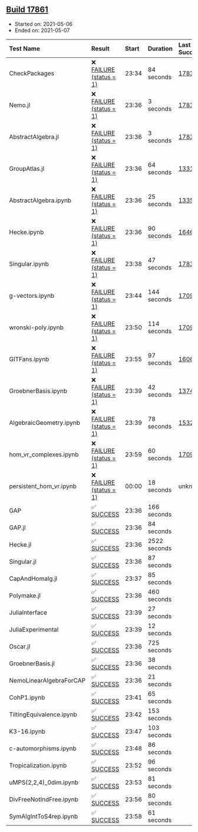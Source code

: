 ## [Build 17861](https://oscarci.mathematik.uni-kl.de/job/oscar/17861/)

* Started on: 2021-05-06
* Ended on: 2021-05-07

| Test Name    | Result | Start | Duration | Last Success | First Failure |
|:-------------|:-------|:------|:---------|:-------------|:--------------|
| CheckPackages | ❌ [FAILURE (status = 1)](https://oscarci.mathematik.uni-kl.de/job/oscar/17861/artifact/logs/build-17861/CheckPackages.log) | 23:34 | 84 seconds | [17832](https://oscarci.mathematik.uni-kl.de/job/oscar/17832/) | [17833](https://oscarci.mathematik.uni-kl.de/job/oscar/17833/) |
| Nemo.jl | ❌ [FAILURE (status = 1)](https://oscarci.mathematik.uni-kl.de/job/oscar/17861/artifact/logs/build-17861/Nemo.jl.log) | 23:36 | 3 seconds | [17835](https://oscarci.mathematik.uni-kl.de/job/oscar/17835/) | [17836](https://oscarci.mathematik.uni-kl.de/job/oscar/17836/) |
| AbstractAlgebra.jl | ❌ [FAILURE (status = 1)](https://oscarci.mathematik.uni-kl.de/job/oscar/17861/artifact/logs/build-17861/AbstractAlgebra.jl.log) | 23:36 | 3 seconds | [17831](https://oscarci.mathematik.uni-kl.de/job/oscar/17831/) | [17832](https://oscarci.mathematik.uni-kl.de/job/oscar/17832/) |
| GroupAtlas.jl | ❌ [FAILURE (status = 1)](https://oscarci.mathematik.uni-kl.de/job/oscar/17861/artifact/logs/build-17861/GroupAtlas.jl.log) | 23:36 | 64 seconds | [13311](https://oscarci.mathematik.uni-kl.de/job/oscar/13311/) | [13312](https://oscarci.mathematik.uni-kl.de/job/oscar/13312/) |
| AbstractAlgebra.ipynb | ❌ [FAILURE (status = 1)](https://oscarci.mathematik.uni-kl.de/job/oscar/17861/artifact/logs/build-17861/AbstractAlgebra.ipynb.log) | 23:36 | 25 seconds | [13355](https://oscarci.mathematik.uni-kl.de/job/oscar/13355/) | [13356](https://oscarci.mathematik.uni-kl.de/job/oscar/13356/) |
| Hecke.ipynb | ❌ [FAILURE (status = 1)](https://oscarci.mathematik.uni-kl.de/job/oscar/17861/artifact/logs/build-17861/Hecke.ipynb.log) | 23:36 | 90 seconds | [16463](https://oscarci.mathematik.uni-kl.de/job/oscar/16463/) | [16464](https://oscarci.mathematik.uni-kl.de/job/oscar/16464/) |
| Singular.ipynb | ❌ [FAILURE (status = 1)](https://oscarci.mathematik.uni-kl.de/job/oscar/17861/artifact/logs/build-17861/Singular.ipynb.log) | 23:38 | 47 seconds | [17835](https://oscarci.mathematik.uni-kl.de/job/oscar/17835/) | [17836](https://oscarci.mathematik.uni-kl.de/job/oscar/17836/) |
| g-vectors.ipynb | ❌ [FAILURE (status = 1)](https://oscarci.mathematik.uni-kl.de/job/oscar/17861/artifact/logs/build-17861/g-vectors.ipynb.log) | 23:44 | 144 seconds | [17099](https://oscarci.mathematik.uni-kl.de/job/oscar/17099/) | [17100](https://oscarci.mathematik.uni-kl.de/job/oscar/17100/) |
| wronski-poly.ipynb | ❌ [FAILURE (status = 1)](https://oscarci.mathematik.uni-kl.de/job/oscar/17861/artifact/logs/build-17861/wronski-poly.ipynb.log) | 23:50 | 114 seconds | [17098](https://oscarci.mathematik.uni-kl.de/job/oscar/17098/) | [17099](https://oscarci.mathematik.uni-kl.de/job/oscar/17099/) |
| GITFans.ipynb | ❌ [FAILURE (status = 1)](https://oscarci.mathematik.uni-kl.de/job/oscar/17861/artifact/logs/build-17861/GITFans.ipynb.log) | 23:55 | 97 seconds | [16068](https://oscarci.mathematik.uni-kl.de/job/oscar/16068/) | [16069](https://oscarci.mathematik.uni-kl.de/job/oscar/16069/) |
| GroebnerBasis.ipynb | ❌ [FAILURE (status = 1)](https://oscarci.mathematik.uni-kl.de/job/oscar/17861/artifact/logs/build-17861/GroebnerBasis.ipynb.log) | 23:39 | 42 seconds | [13748](https://oscarci.mathematik.uni-kl.de/job/oscar/13748/) | [13749](https://oscarci.mathematik.uni-kl.de/job/oscar/13749/) |
| AlgebraicGeometry.ipynb | ❌ [FAILURE (status = 1)](https://oscarci.mathematik.uni-kl.de/job/oscar/17861/artifact/logs/build-17861/AlgebraicGeometry.ipynb.log) | 23:39 | 78 seconds | [15322](https://oscarci.mathematik.uni-kl.de/job/oscar/15322/) | [15323](https://oscarci.mathematik.uni-kl.de/job/oscar/15323/) |
| hom_vr_complexes.ipynb | ❌ [FAILURE (status = 1)](https://oscarci.mathematik.uni-kl.de/job/oscar/17861/artifact/logs/build-17861/hom_vr_complexes.ipynb.log) | 23:59 | 60 seconds | [17099](https://oscarci.mathematik.uni-kl.de/job/oscar/17099/) | [17100](https://oscarci.mathematik.uni-kl.de/job/oscar/17100/) |
| persistent_hom_vr.ipynb | ❌ [FAILURE (status = 1)](https://oscarci.mathematik.uni-kl.de/job/oscar/17861/artifact/logs/build-17861/persistent_hom_vr.ipynb.log) | 00:00 | 18 seconds | unknown | unknown |
| GAP | ✅ [SUCCESS](https://oscarci.mathematik.uni-kl.de/job/oscar/17861/artifact/logs/build-17861/GAP.log) | 23:36 | 166 seconds |  |  |
| GAP.jl | ✅ [SUCCESS](https://oscarci.mathematik.uni-kl.de/job/oscar/17861/artifact/logs/build-17861/GAP.jl.log) | 23:36 | 84 seconds |  |  |
| Hecke.jl | ✅ [SUCCESS](https://oscarci.mathematik.uni-kl.de/job/oscar/17861/artifact/logs/build-17861/Hecke.jl.log) | 23:36 | 2522 seconds |  |  |
| Singular.jl | ✅ [SUCCESS](https://oscarci.mathematik.uni-kl.de/job/oscar/17861/artifact/logs/build-17861/Singular.jl.log) | 23:36 | 87 seconds |  |  |
| CapAndHomalg.jl | ✅ [SUCCESS](https://oscarci.mathematik.uni-kl.de/job/oscar/17861/artifact/logs/build-17861/CapAndHomalg.jl.log) | 23:37 | 85 seconds |  |  |
| Polymake.jl | ✅ [SUCCESS](https://oscarci.mathematik.uni-kl.de/job/oscar/17861/artifact/logs/build-17861/Polymake.jl.log) | 23:36 | 460 seconds |  |  |
| JuliaInterface | ✅ [SUCCESS](https://oscarci.mathematik.uni-kl.de/job/oscar/17861/artifact/logs/build-17861/JuliaInterface.log) | 23:39 | 27 seconds |  |  |
| JuliaExperimental | ✅ [SUCCESS](https://oscarci.mathematik.uni-kl.de/job/oscar/17861/artifact/logs/build-17861/JuliaExperimental.log) | 23:39 | 12 seconds |  |  |
| Oscar.jl | ✅ [SUCCESS](https://oscarci.mathematik.uni-kl.de/job/oscar/17861/artifact/logs/build-17861/Oscar.jl.log) | 23:36 | 725 seconds |  |  |
| GroebnerBasis.jl | ✅ [SUCCESS](https://oscarci.mathematik.uni-kl.de/job/oscar/17861/artifact/logs/build-17861/GroebnerBasis.jl.log) | 23:36 | 38 seconds |  |  |
| NemoLinearAlgebraForCAP | ✅ [SUCCESS](https://oscarci.mathematik.uni-kl.de/job/oscar/17861/artifact/logs/build-17861/NemoLinearAlgebraForCAP.log) | 23:36 | 21 seconds |  |  |
| CohP1.ipynb | ✅ [SUCCESS](https://oscarci.mathematik.uni-kl.de/job/oscar/17861/artifact/logs/build-17861/CohP1.ipynb.log) | 23:41 | 65 seconds |  |  |
| TiltingEquivalence.ipynb | ✅ [SUCCESS](https://oscarci.mathematik.uni-kl.de/job/oscar/17861/artifact/logs/build-17861/TiltingEquivalence.ipynb.log) | 23:42 | 153 seconds |  |  |
| K3-16.ipynb | ✅ [SUCCESS](https://oscarci.mathematik.uni-kl.de/job/oscar/17861/artifact/logs/build-17861/K3-16.ipynb.log) | 23:47 | 103 seconds |  |  |
| c-automorphisms.ipynb | ✅ [SUCCESS](https://oscarci.mathematik.uni-kl.de/job/oscar/17861/artifact/logs/build-17861/c-automorphisms.ipynb.log) | 23:48 | 86 seconds |  |  |
| Tropicalization.ipynb | ✅ [SUCCESS](https://oscarci.mathematik.uni-kl.de/job/oscar/17861/artifact/logs/build-17861/Tropicalization.ipynb.log) | 23:52 | 96 seconds |  |  |
| uMPS(2,2,4)_0dim.ipynb | ✅ [SUCCESS](https://oscarci.mathematik.uni-kl.de/job/oscar/17861/artifact/logs/build-17861/uMPS-2-2-4-_0dim.ipynb.log) | 23:53 | 81 seconds |  |  |
| DivFreeNotIndFree.ipynb | ✅ [SUCCESS](https://oscarci.mathematik.uni-kl.de/job/oscar/17861/artifact/logs/build-17861/DivFreeNotIndFree.ipynb.log) | 23:56 | 80 seconds |  |  |
| SymAlgIntToS4rep.ipynb | ✅ [SUCCESS](https://oscarci.mathematik.uni-kl.de/job/oscar/17861/artifact/logs/build-17861/SymAlgIntToS4rep.ipynb.log) | 23:58 | 61 seconds |  |  |
